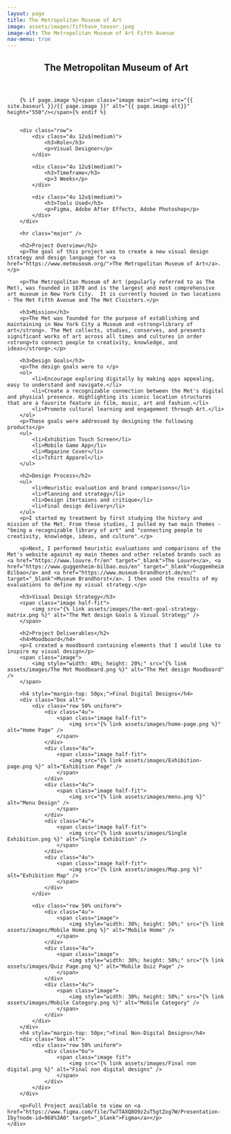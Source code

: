 ```yaml
---
layout: page
title: The Metropolitan Museum of Art
image: assets/images/fifthave_teaser.jpeg
image-alt: The Metropolitan Museum of Art Fifth Avenue
nav-menu: true
---
```


<!-- Main -->
<div id="main" class="alt">

<!-- One -->
<section id="one">
    <div class="inner">
        <header class="major">
            <h1>The Metropolitan Museum of Art</h1>
        </header>

        {% if page.image %}<span class="image main"><img src="{{ site.baseurl }}/{{ page.image }}" alt="{{ page.image-alt}}" height="550"/></span>{% endif %}
	

        <div class="row">
            <div class="4u 12u$(medium)">
                <h3>Role</h3>
                <p>Visual Designer</p>
            </div>

            <div class="4u 12u$(medium)">
                <h3>Timeframe</h3>
                <p>3 Weeks</p>
            </div>

            <div class="4u 12u$(medium)">
                <h3>Tools Used</h3>
                <p>Figma, Adobe After Effects, Adobe Photoshop</p>
            </div>
        </div>

        <hr class="major" />
    
        <h2>Project Overview</h2>
        <p>The goal of this project was to create a new visual design strategy and design language for <a href="https://www.metmuseum.org/">The Metropolitan Museum of Art</a>.</p>

        <p>The Metropolitan Museum of Art (popularly referred to as The Met), was founded in 1870 and is the largest and most comprehensive art museum in New York City.  It is currently housed in two locations - The Met Fifth Avenue and The Met Cloisters.</p>

        <h3>Mission</h3>
        <p>The Met was founded for the purpose of establishing and maintaining in New York City a Museum and <strong>library of art</strong>. The Met collects, studies, conserves, and presents significant works of art across all times and cultures in order <strong>to connect people to creativity, knowledge, and ideas</strong>.</p>

        <h3>Design Goals</h3>
        <p>The design goals were to </p>
        <ol>
            <li>Encourage exploring digitally by making apps appealing, easy to understand and navigate.</li>
            <li>Create a recognizable connection between the Met's digital and physical presence. Highlighting its iconic location structures that are a favorite feature in film, music, art and fashion.</li>
            <li>Promote cultural learning and engagement through Art.</li>
        </ol>
        <p>These goals were addressed by designing the following products</p>
        <ul>
            <li>Exhibition Touch Screen</li>
            <li>Mobile Game App</li>
            <li>Magazine Cover</li>
            <li>Tshirt Apparel</li>
        </ul>

        <h2>Design Process</h2>
        <ul>
            <li>Heuristic evaluation and brand comparisons</li>
            <li>Planning and strategy</li>
            <li>Design itertaions and critique</li>
            <li>Final design delivery</li>
        </ul>
        <p>I started my treatment by first studying the history and mission of the Met. From these studies, I pulled my two main themes - "being a recognizable library of art" and "connecting people to creativity, knowledge, ideas, and culture".</p>
        
        <p>Next, I performed heuristic evaluations and comparisons of the Met's website against my main themes and other related brands such as <a href="https://www.louvre.fr/en" target="_blank">The Louvre</a>, <a href="https://www.guggenheim-bilbao.eus/en" target="_blank">Guggemheim Bilbao</a> and <a href="https://www.museum-brandhorst.de/en/" target="_blank">Museum Brandhorst</a>. I then used the results of my evaluations to define my visual strategy.</p>

        <h3>Visual Design Strategy</h3>
        <span class="image half-fit">
            <img src="{% link assets/images/the-met-goal-strategy-matrix.png %}" alt="The Met design Goals & Visual Strategy" />
        </span>

        <h2>Project Deliverables</h2>
        <h4>Moodboard</h4>
        <p>I created a moodboard containing elements that I would like to inspire my visual design</p>
        <span class="image">
            <img style="width: 40%; height: 20%;" src="{% link assets/images/The Met Moodboard.png %}" alt="The Met design Moodboard" />
        </span>

        <h4 style="margin-top: 50px;">Final Digital Designs</h4>
        <div class="box alt">
            <div class="row 50% uniform">
                <div class="4u">
                    <span class="image half-fit">
                        <img src="{% link assets/images/home-page.png %}" alt="Home Page" />
                    </span>
                </div>
                <div class="4u">
                    <span class="image half-fit">
                        <img src="{% link assets/images/Exhibition-page.png %}" alt="Exhibition Page" />
                    </span>
                </div>
                <div class="4u">
                    <span class="image half-fit">
                        <img src="{% link assets/images/menu.png %}" alt="Menu Design" />
                    </span>
                </div>
                <div class="4u">
                    <span class="image half-fit">
                        <img src="{% link assets/images/Single Exhibition.png %}" alt="Single Exhibition" />
                    </span>
                </div>
                <div class="4u">
                    <span class="image half-fit">
                        <img src="{% link assets/images/Map.png %}" alt="Exhibition Map" />
                    </span>
                </div>
            </div>

            <div class="row 50% uniform">
                <div class="4u">
                    <span class="image">
                        <img style="width: 30%; height: 50%;" src="{% link assets/images/Mobile Home.png %}" alt="Mobile Home" />
                    </span>
                </div>
                <div class="4u">
                    <span class="image">
                        <img style="width: 30%; height: 50%;" src="{% link assets/images/Quiz Page.png %}" alt="Mobile Quiz Page" />
                    </span>
                </div>
                <div class="4u">
                    <span class="image">
                        <img style="width: 30%; height: 50%;" src="{% link assets/images/Mobile Category.png %}" alt="Mobile Category" />
                    </span>
                </div>
            </div>
        </div>
        <h4 style="margin-top: 50px;">Final Non-Digital Designs</h4>
        <div class="box alt">
            <div class="row 50% uniform">
                <div class="6u">
                    <span class="image fit">
                        <img src="{% link assets/images/Final non digital.png %}" alt="Final non digital designs" />
                    </span>
                </div>
            </div>
        </div>

        <p>Full Project available to view on <a href="https://www.figma.com/file/Tw7TAXQ8O9z2uT5gtZog7W/Presentation-Iby?node-id=968%3A0" target="_blank">Figma</a></p>
    </div>
</section>

</div>